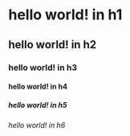 # hello world! in h1
## hello world! in h2
### hello world! in h3
#### hello world! in h4
##### hello world! in h5
###### hello world! in h6
